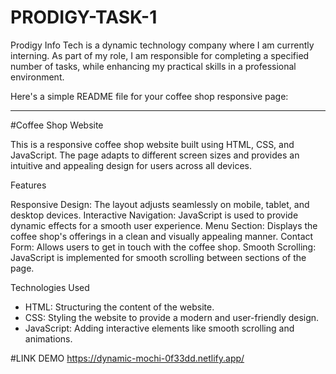 # PRODIGY-TASK-1
Prodigy Info Tech is a dynamic technology company where I am currently interning. As part of my role, I am responsible for completing a specified number of tasks, while enhancing my practical skills in a professional environment.

Here's a simple README file for your coffee shop responsive page:

---

#Coffee Shop Website

This is a responsive coffee shop website built using HTML, CSS, and JavaScript. The page adapts to different screen sizes and provides an intuitive and appealing design for users across all devices.

Features

Responsive Design: The layout adjusts seamlessly on mobile, tablet, and desktop devices.
Interactive Navigation: JavaScript is used to provide dynamic effects for a smooth user experience.
Menu Section: Displays the coffee shop's offerings in a clean and visually appealing manner.
Contact Form: Allows users to get in touch with the coffee shop.
Smooth Scrolling: JavaScript is implemented for smooth scrolling between sections of the page.

Technologies Used

- HTML: Structuring the content of the website.
- CSS: Styling the website to provide a modern and user-friendly design. 
- JavaScript: Adding interactive elements like smooth scrolling and animations.

#LINK DEMO
https://dynamic-mochi-0f33dd.netlify.app/
